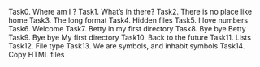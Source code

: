 Task0. Where am I ?
Task1. What’s in there?
Task2. There is no place like home
Task3. The long format 
Task4. Hidden files
Task5. I love numbers
Task6. Welcome
Task7. Betty in my first directory 
Task8. Bye bye Betty 
Task9. Bye bye My first directory 
Task10. Back to the future 
Task11. Lists
Task12. File type 
Task13. We are symbols, and inhabit symbols 
Task14. Copy HTML files 
